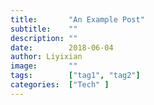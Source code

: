 ```yaml
---
title:       "An Example Post"
subtitle:    ""
description: ""
date:        2018-06-04
author: Liyixian
image:       ""
tags:        ["tag1", "tag2"]
categories:  ["Tech" ]
---
```

